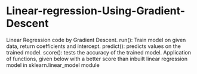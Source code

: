 # Linear-regression-Using-Gradient-Descent
Linear Regression code by Gradient Descent. run(): Train model on given data, return coefficients and intercept.  predict(): predicts values on the trained model. score(): tests the accuracy of the trained model. Application of functions, given below with a better score than inbuilt linear regression model in sklearn.linear_model module
